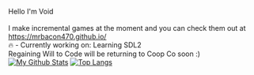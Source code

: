 Hello I'm Void<br><br>
I make incremental games at the moment and you can check them out at https://mrbacon470.github.io/<br>
:fire: - Currently working on: Learning SDL2<br>Regaining Will to Code will be returning to Coop Co soon :)<br>
[![My Github Stats](https://github-readme-stats.vercel.app/api?username=MrBacon470&count_private=true&show_icons=true&theme=dark)](https://github.com/anuraghazra/github-readme-stats)
[![Top Langs](https://github-readme-stats.vercel.app/api/top-langs/?username=MrBacon470&theme=dark&layout=compact)](https://github.com/anuraghazra/github-readme-stats)
